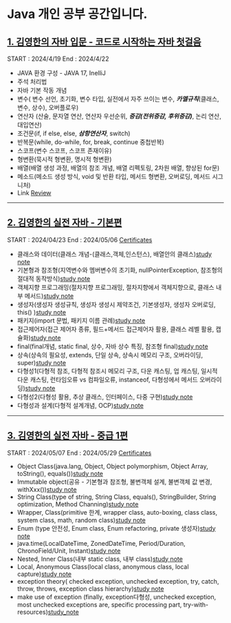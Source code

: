 # Java 개인 공부 공간입니다.

## [1. 김영한의 자바 입문 - 코드로 시작하는 자바 첫걸음](https://www.inflearn.com/course/김영한의-자바-입문)
START : 2024/4/19 End : 2024/4/22
* JAVA 환경 구성 - JAVA 17, InelliJ
* 주석 처리법
* 자바 기본 작동 개념
* 변수( 변수 선언, 초기화, 변수 타입, 실전에서 자주 쓰이는 변수, ***카멜규칙***(클래스, 변수, 상수), 오버플로우)
* 연산자 (산술, 문자열 연산, 연산자 우선순위, ***증감(전위증감, 후위증감)***, 논리 연산, 대입연산)
* 조건문(if, if else, else, ***삼항연산자***, switch)
* 반복문(while, do-while, for, break, continue 중첩반복)
* 스코프(변수 스코프, 스코프 존재이유)
* 형변환(묵시적 형변환, 명시적 형변환)
* 배열(배열 생성 과정, 배열의 참조 개념, 배열 리펙토링, 2차원 배열, 향상된 for문)
* 메소드(메소드 생성 방식, void 및 반환 타입, 메서드 형변환, 오버로딩, 메서드 시그니처)
* Link [Review](https://velog.io/@aal2525/%EA%B9%80%EC%98%81%ED%95%9C%EC%9D%98-%EC%9E%90%EB%B0%94-%EC%9E%85%EB%AC%B8-review)
---
## [2. 김영한의 실전 자바 - 기본편](https://www.inflearn.com/course/%EA%B9%80%EC%98%81%ED%95%9C%EC%9D%98-%EC%8B%A4%EC%A0%84-%EC%9E%90%EB%B0%94-%EA%B8%B0%EB%B3%B8%ED%8E%B8)
START : 2024/04/23 End : 2024/05/06 [Certificates](https://www.inflearn.com/certificate/453235-332506-12771569)
* 클래스와 데이터(클래스 개념-(클래스,객체,인스턴스), 배열안의 클래스)[study note](https://velog.io/@aal2525/%EA%B9%80%EC%98%81%ED%95%9C%EC%9D%98-%EC%8B%A4%EC%A0%84-%EC%9E%90%EB%B0%94-%EA%B8%B0%EB%B3%B8%ED%8E%B8-%ED%81%B4%EB%9E%98%EC%8A%A4%EC%99%80-%EB%8D%B0%EC%9D%B4%ED%84%B0)
* 기본형과 참조형(지역변수와 멤버변수의 초기화, nullPointerException, 참조형의 절대적 동작방식)[study note](https://velog.io/@aal2525/%EA%B9%80%EC%98%81%ED%95%9C%EC%9D%98-%EC%8B%A4%EC%A0%84-%EC%9E%90%EB%B0%94-%EA%B8%B0%EB%B3%B8%ED%8E%B8-%EA%B8%B0%EB%B3%B8%ED%98%95%EA%B3%BC-%EC%B0%B8%EC%A1%B0%ED%98%95)
* 객체지향 프로그래밍(절차지향 프로그래밍, 절차지향에서 객체지향으로, 클래스 내부 메서드)[study note](https://velog.io/@aal2525/%EA%B9%80%EC%98%81%ED%95%9C%EC%9D%98-%EC%8B%A4%EC%A0%84-%EC%9E%90%EB%B0%94-%EA%B8%B0%EB%B3%B8%ED%8E%B8-%EC%A0%88%EC%B0%A8%EC%A7%80%ED%96%A5-%ED%94%84%EB%A1%9C%EA%B7%B8%EB%9E%98%EB%B0%8D)
* 생성자(생성자 생성규칙, 생성자 생성시 제약조건, 기본생성자, 생성자 오버로딩, this() )[study note](https://velog.io/@aal2525/%EA%B9%80%EC%98%81%ED%95%9C%EC%9D%98-%EC%8B%A4%EC%A0%84-%EC%9E%90%EB%B0%94-%EA%B8%B0%EB%B3%B8%ED%8E%B8-%EC%83%9D%EC%84%B1%EC%9E%90)
* 패키지(import 문법, 패키지 이름 관례)[study note](https://velog.io/@aal2525/%EA%B9%80%EC%98%81%ED%95%9C%EC%9D%98-%EC%8B%A4%EC%A0%84-%EC%9E%90%EB%B0%94-%EA%B8%B0%EB%B3%B8%ED%8E%B8-%EC%A0%91%EA%B7%BC-%EC%A0%9C%EC%96%B4%EC%9E%90)
* 접근제어자(접근 제어자 종류, 필드+메서드 접근제어자 활용, 클래스 레벨 활용, 캡슐화)[study note](https://velog.io/@aal2525/%EA%B9%80%EC%98%81%ED%95%9C%EC%9D%98-%EC%8B%A4%EC%A0%84-%EC%9E%90%EB%B0%94-%EA%B8%B0%EB%B3%B8%ED%8E%B8-%EC%A0%91%EA%B7%BC-%EC%A0%9C%EC%96%B4%EC%9E%90)
* final(final개념, static final, 상수, 자바 상수 특징, 참조형 final)[study note](https://velog.io/@aal2525/%EA%B9%80%EC%98%81%ED%95%9C%EC%9D%98-%EC%8B%A4%EC%A0%84-%EC%9E%90%EB%B0%94-%EA%B8%B0%EB%B3%B8%ED%8E%B8-final)
* 상속(상속의 필요성, extends, 단일 상속, 상속시 메모리 구조, 오버라이딩, super)[study note](https://velog.io/@aal2525/%EA%B9%80%EC%98%81%ED%95%9C%EC%9D%98-%EC%8B%A4%EC%A0%84-%EC%9E%90%EB%B0%94-%EA%B8%B0%EB%B3%B8%ED%8E%B8-%EC%83%81%EC%86%8D)
* 다형성1(다형적 참조, 다형적 참조시 메모리 구조, 다운 캐스팅, 업 캐스팅, 일시적 다운 캐스팅, 런타임오류 vs 컴파일오류, instanceof, 다형성에서 메서드 오버라이딩)[study note](https://velog.io/@aal2525/%EA%B9%80%EC%98%81%ED%95%9C%EC%9D%98-%EC%8B%A4%EC%A0%84-%EC%9E%90%EB%B0%94-%EA%B8%B0%EB%B3%B8%ED%8E%B8-%EB%8B%A4%ED%98%95%EC%84%B11)
* 다형성2(다형성 활용, 추상 클래스, 인터페이스, 다중 구현)[study note](https://velog.io/@aal2525/%EA%B9%80%EC%98%81%ED%95%9C%EC%9D%98-%EC%8B%A4%EC%A0%84-%EC%9E%90%EB%B0%94-%EA%B8%B0%EB%B3%B8%ED%8E%B8-%EB%8B%A4%ED%98%95%EC%84%B12)
* 다형성과 설계(다형적 설계개념, OCP)[study note](https://velog.io/@aal2525/%EA%B9%80%EC%98%81%ED%95%9C%EC%9D%98-%EC%8B%A4%EC%A0%84-%EC%9E%90%EB%B0%94-%EA%B8%B0%EB%B3%B8%ED%8E%B8-%EB%8B%A4%ED%98%95%EC%84%B13)
---
## [3. 김영한의 실전 자바 - 중급 1편](https://www.inflearn.com/course/%EA%B9%80%EC%98%81%ED%95%9C%EC%9D%98-%EC%8B%A4%EC%A0%84-%EC%9E%90%EB%B0%94-%EC%A4%91%EA%B8%89-1)
START : 2024/05/07 End : 2024/05/29 [Certificates](https://www.inflearn.com/certificate/453235-333308-12812888)
* Object Class(java.lang, Object, Object polymorphism, Object Array, toString(), equals())[study note](https://velog.io/@aal2525/%EA%B9%80%EC%98%81%ED%95%9C%EC%9D%98-%EC%8B%A4%EC%A0%84-%EC%9E%90%EB%B0%94-%EC%A4%91%EA%B8%89%ED%8E%B81-Object-%ED%81%B4%EB%9E%98%EC%8A%A4)
* Immutable object(공유 - 기본형과 참조형, 불변객체 설계, 불변객체 값 변경, withXxx())[study note](https://velog.io/@aal2525/%EA%B9%80%EC%98%81%ED%95%9C%EC%9D%98-%EC%8B%A4%EC%A0%84-%EC%9E%90%EB%B0%94-%EC%A4%91%EA%B8%89%ED%8E%B81-%EB%B6%88%EB%B3%80%EA%B0%9D%EC%B2%B4)
* String Class(type of string, String Class, equals(), StringBuilder, String optimization, Method Channing)[study note](https://velog.io/@aal2525/%EA%B9%80%EC%98%81%ED%95%9C%EC%9D%98-%EC%8B%A4%EC%A0%84-%EC%9E%90%EB%B0%94-%EC%A4%91%EA%B8%89%ED%8E%B81-String)
* Wrapper, Class(primitive 한계, wrapper class, auto-boxing, class class, system class, math, random class)[study note](https://velog.io/@aal2525/%EA%B9%80%EC%98%81%ED%95%9C%EC%9D%98-%EC%8B%A4%EC%A0%84-%EC%9E%90%EB%B0%94-%EC%A4%91%EA%B8%89%ED%8E%B81-Wrapper)
* Enum (type 안전성, Enum class, Enum refactoring, private 생성자)[study note](https://velog.io/@aal2525/%EA%B9%80%EC%98%81%ED%95%9C%EC%9D%98-%EC%8B%A4%EC%A0%84-%EC%9E%90%EB%B0%94-%EC%A4%91%EA%B8%89%ED%8E%B81-ENUM)
* java.time(LocalDateTime, ZonedDateTime, Period/Duration, ChronoField/Unit, Instant)[study note](https://velog.io/@aal2525/%EA%B9%80%EC%98%81%ED%95%9C%EC%9D%98-%EC%8B%A4%EC%A0%84-%EC%9E%90%EB%B0%94-%EC%A4%91%EA%B8%89%ED%8E%B81-java.time)
* Nested, Inner Class(내부 static class, 내부 class)[study note](https://velog.io/@aal2525/%EA%B9%80%EC%98%81%ED%95%9C%EC%9D%98-%EC%8B%A4%EC%A0%84-%EC%9E%90%EB%B0%94-%EC%A4%91%EA%B8%89%ED%8E%B81-%EC%A4%91%EC%B2%A9-%EB%82%B4%EB%B6%80-%ED%81%B4%EB%9E%98%EC%8A%A4)
* Local, Anonymous Class(local class, anonymous class, local capture)[study note](https://velog.io/@aal2525/%EA%B9%80%EC%98%81%ED%95%9C%EC%9D%98-%EC%8B%A4%EC%A0%84-%EC%9E%90%EB%B0%94-%EC%A4%91%EA%B8%89%ED%8E%B81-%EC%A4%91%EC%B2%A9-%EB%82%B4%EB%B6%80-%ED%81%B4%EB%9E%98%EC%8A%A42)
* exception theory( checked exception, unchecked exception, try, catch, throw, throws, exception class hierarchy)[study note](https://velog.io/@aal2525/%EA%B9%80%EC%98%81%ED%95%9C%EC%9D%98-%EC%8B%A4%EC%A0%84-%EC%9E%90%EB%B0%94-%EC%A4%91%EA%B8%89%ED%8E%B81-%EC%98%88%EC%99%B8%EC%B2%98%EB%A6%AC-%EC%9D%B4%EB%A1%A0)
* make use of exception (finally, exception다형성, unchecked exception, most unchecked exceptions are, specific processing part, try-with-resources)[study_note](https://velog.io/@aal2525/%EA%B9%80%EC%98%81%ED%95%9C%EC%9D%98-%EC%8B%A4%EC%A0%84-%EC%9E%90%EB%B0%94-%EC%A4%91%EA%B8%89%ED%8E%B81-%EC%98%88%EC%99%B8%EC%B2%98%EB%A6%AC-%EB%94%94%ED%85%8C%EC%9D%BC-%EC%8B%A4%EB%AC%B4)
